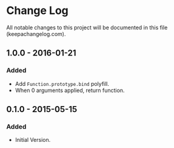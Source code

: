 # Change Log
All notable changes to this project will be documented in this file (keepachangelog.com).

## 1.0.0 - 2016-01-21
### Added
- Add `Function.prototype.bind` polyfill.
- When 0 arguments applied, return function.

## 0.1.0 - 2015-05-15
### Added
- Initial Version.
